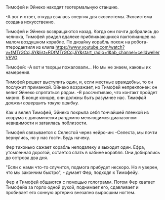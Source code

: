 Тимофей и Эйнеко находят геотермальную станцию. 

-А вот и ответ, откуда взялась энергия для экосистемы. Экосистема создана искусственно. 

Тимофей и Эйнеко возвращаются назад. Когда они почти добрались до челнока, Тимофей увидел вдалеке приближающихся пактолианцев на малом воздушном корабле. По дизайну корабль похож на робота-птеродактиля из клипа https://www.youtube.com/watch?v=fMTrGCcjJiY&list=RDfMTrGCcjJiY&start_radio=1&ab_channel=celldwellerVEVO

Тимофей:
-А вот и творцы пожаловали... Но мы не знаем, каковы их намерения.

Тимофей решает выступить один, и, если местные враждебны, то он послужит приманкой. Эйнеко возражает, но Тимофей непреклонен: он велит Эйнеко спрятаться рядом.
-Я рассчитываю, что контакт пройдет мирно. В конце концов, они должны быть разумнее нас.
*Тимофей должен совершить такую ошибку.* 

Как и велел Тимофей, Эйнеко покрыла себя тончайшей пленкой из ксорума с динамически рандомно меняющимся диапазоном невидимости и затаилась поблизости. 

Тимофей связывается с Селестой через нейро-ин:
-Селеста, мы почти вернулись, но у нас гости. Будь начеку. 

Фер тихонько сажает корабль неподалеку и выходит один. Ефра, утомленная дорогой, остается спать в кабине корабля. Они добирались до острова два дня. 

"Если с нами что-то случится, подмога прибудет нескоро. Но я уверен, что мы закончим быстро", - думает Фер, подходя к Тимофейу.

Фер и Тимофей общаются с помощью голограмм. Потом Фер хватает Тимофейа за горло одной рукой, поднимает его, сдавливает и пробивает его сонную артерию внезапно выросшим ногтем. 